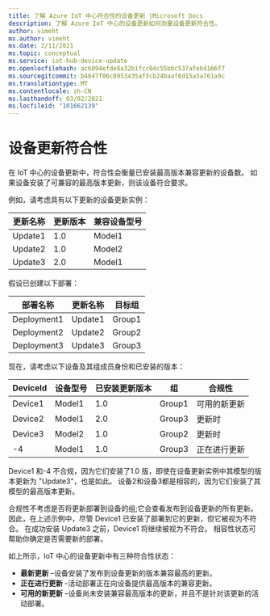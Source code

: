 ```yaml
---
title: 了解 Azure IoT 中心符合性的设备更新 |Microsoft Docs
description: 了解 Azure IoT 中心的设备更新如何测量设备更新符合性。
author: vimeht
ms.author: vimeht
ms.date: 2/11/2021
ms.topic: conceptual
ms.service: iot-hub-device-update
ms.openlocfilehash: ac6094efde8a32b1fcc04c55bbc537afeb4166f7
ms.sourcegitcommit: b4647f06c0953435af3cb24baaf6d15a5a761a9c
ms.translationtype: MT
ms.contentlocale: zh-CN
ms.lasthandoff: 03/02/2021
ms.locfileid: "101662139"
---
```

# <a name="device-update-compliance"></a>设备更新符合性

在 IoT 中心的设备更新中，符合性会衡量已安装最高版本兼容更新的设备数。 如果设备安装了可兼容的最高版本更新，则该设备符合要求。 

例如，请考虑具有以下更新的设备更新实例：

|更新名称|更新版本|兼容设备型号|
|-----------|--------------|-----------------------|
|Update1    |1.0    |Model1|
|Update2    |1.0    |Model2|
|Update3    |2.0    |Model1|

假设已创建以下部署：

|部署名称    |更新名称    |目标组|
|-----------|--------------|-------------------|
|Deployment1    |Update1    |Group1|
|Deployment2    |Update2    |Group2|
|Deployment3    |Update3    |Group3|

现在，请考虑以下设备及其组成员身份和已安装的版本：

|DeviceId   |设备型号   |已安装更新版本|组 |合规性|
|-----------|--------------|-----------------------|-----|---------|
|Device1    |Model1 |1.0    |Group1 |可用的新更新</span>|
|Device2    |Model1 |2.0    |Group3 |更新时|
|Device3    |Model2 |1.0    |Group2 |更新时|
|-4    |Model1 |1.0    |Group3 |正在进行更新|

Device1 和-4 不合规，因为它们安装了1.0 版，即使在设备更新实例中其模型的版本更新为 "Update3"，也是如此。 设备2和设备3都是相容的，因为它们安装了其模型的最高版本更新。

合规性不考虑是否将更新部署到设备的组;它会查看发布到设备更新的所有更新。 因此，在上述示例中，尽管 Device1 已安装了部署到它的更新，但它被视为不符合。 在成功安装 Update3 之前，Device1 将继续被视为不符合。 相容性状态可帮助你确定是否需要新的部署。 

如上所示，IoT 中心的设备更新中有三种符合性状态：

*   **最新更新** –设备安装了发布到设备更新的版本兼容最高的更新。
*   **正在进行更新** -活动部署正在向设备提供最高版本的兼容更新。
*   **可用的新更新** –设备尚未安装兼容最高版本的更新，并且不是针对该更新的活动部署。
